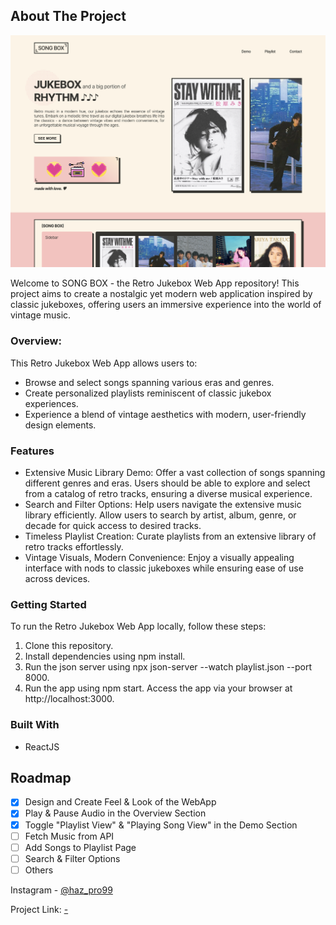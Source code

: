 <!-- ABOUT THE PROJECT -->

## About The Project

![Webapp Screenshot](./public/assets/screenshotv1.png)

Welcome to SONG BOX - the Retro Jukebox Web App repository! This project aims to create a nostalgic yet modern web application inspired by classic jukeboxes, offering users an immersive experience into the world of vintage music.

### Overview:

This Retro Jukebox Web App allows users to:

- Browse and select songs spanning various eras and genres.
- Create personalized playlists reminiscent of classic jukebox experiences.
- Experience a blend of vintage aesthetics with modern, user-friendly design elements.

### Features

- Extensive Music Library Demo: Offer a vast collection of songs spanning different genres and eras. Users should be able to explore and select from a catalog of retro tracks, ensuring a diverse musical experience.
- Search and Filter Options: Help users navigate the extensive music library efficiently. Allow users to search by artist, album, genre, or decade for quick access to desired tracks.
- Timeless Playlist Creation: Curate playlists from an extensive library of retro tracks effortlessly.
- Vintage Visuals, Modern Convenience: Enjoy a visually appealing interface with nods to classic jukeboxes while ensuring ease of use across devices.

### Getting Started

To run the Retro Jukebox Web App locally, follow these steps:

1. Clone this repository.
2. Install dependencies using npm install.
3. Run the json server using npx json-server --watch playlist.json --port 8000.
4. Run the app using npm start.
   Access the app via your browser at http://localhost:3000.

### Built With

- ReactJS

<!-- ROADMAP -->

## Roadmap

- [x] Design and Create Feel & Look of the WebApp
- [x] Play & Pause Audio in the Overview Section
- [x] Toggle "Playlist View" & "Playing Song View" in the Demo Section
- [ ] Fetch Music from API
- [ ] Add Songs to Playlist Page
- [ ] Search & Filter Options
- [ ] Others

<!-- CONTACT -->

Instagram - [@haz_pro99](https://www.instagram.com/haz_pro99/)

Project Link: [-](https://github.com/your_username/repo_name)

<!-- ACKNOWLEDGMENTS -->
